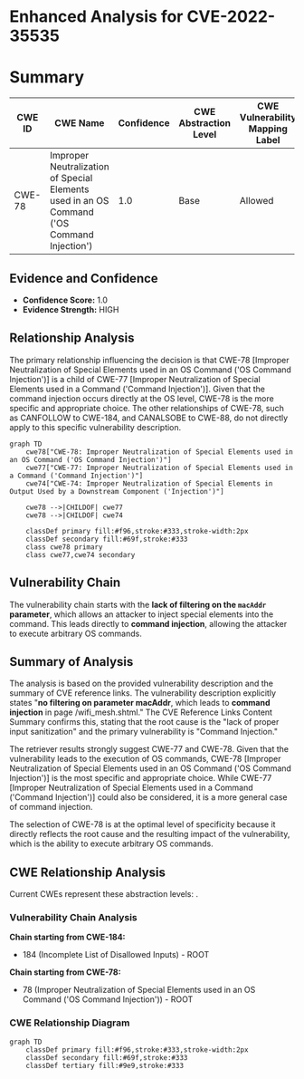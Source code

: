 # Enhanced Analysis for CVE-2022-35535

# Summary
| CWE ID | CWE Name | Confidence | CWE Abstraction Level | CWE Vulnerability Mapping Label | CWE-Vulnerability Mapping Notes |
|---|---|---|---|---|---|
| CWE-78 | Improper Neutralization of Special Elements used in an OS Command ('OS Command Injection') | 1.0 | Base | Allowed | Primary CWE |

## Evidence and Confidence

*   **Confidence Score:** 1.0
*   **Evidence Strength:** HIGH

## Relationship Analysis
The primary relationship influencing the decision is that CWE-78 [Improper Neutralization of Special Elements used in an OS Command ('OS Command Injection')] is a child of CWE-77 [Improper Neutralization of Special Elements used in a Command ('Command Injection')]. Given that the command injection occurs directly at the OS level, CWE-78 is the more specific and appropriate choice. The other relationships of CWE-78, such as CANFOLLOW to CWE-184, and CANALSOBE to CWE-88, do not directly apply to this specific vulnerability description.

```mermaid
graph TD
    cwe78["CWE-78: Improper Neutralization of Special Elements used in an OS Command ('OS Command Injection')"]
    cwe77["CWE-77: Improper Neutralization of Special Elements used in a Command ('Command Injection')"]
    cwe74["CWE-74: Improper Neutralization of Special Elements in Output Used by a Downstream Component ('Injection')"]

    cwe78 -->|CHILDOF| cwe77
    cwe78 -->|CHILDOF| cwe74
    
    classDef primary fill:#f96,stroke:#333,stroke-width:2px
    classDef secondary fill:#69f,stroke:#333
    class cwe78 primary
    class cwe77,cwe74 secondary
```

## Vulnerability Chain
The vulnerability chain starts with the **lack of filtering on the `macAddr` parameter**, which allows an attacker to inject special elements into the command. This leads directly to **command injection**, allowing the attacker to execute arbitrary OS commands.

## Summary of Analysis
The analysis is based on the provided vulnerability description and the summary of CVE reference links. The vulnerability description explicitly states "**no filtering on parameter macAddr**, which leads to **command injection** in page /wifi_mesh.shtml." The CVE Reference Links Content Summary confirms this, stating that the root cause is the "lack of proper input sanitization" and the primary vulnerability is "Command Injection."

The retriever results strongly suggest CWE-77 and CWE-78. Given that the vulnerability leads to the execution of OS commands, CWE-78 [Improper Neutralization of Special Elements used in an OS Command ('OS Command Injection')] is the most specific and appropriate choice. While CWE-77 [Improper Neutralization of Special Elements used in a Command ('Command Injection')] could also be considered, it is a more general case of command injection.

The selection of CWE-78 is at the optimal level of specificity because it directly reflects the root cause and the resulting impact of the vulnerability, which is the ability to execute arbitrary OS commands.


## CWE Relationship Analysis

Current CWEs represent these abstraction levels: .


### Vulnerability Chain Analysis

**Chain starting from CWE-184:**
- 184 (Incomplete List of Disallowed Inputs) - ROOT


**Chain starting from CWE-78:**
- 78 (Improper Neutralization of Special Elements used in an OS Command ('OS Command Injection')) - ROOT



### CWE Relationship Diagram

```mermaid
graph TD
    classDef primary fill:#f96,stroke:#333,stroke-width:2px
    classDef secondary fill:#69f,stroke:#333
    classDef tertiary fill:#9e9,stroke:#333
```